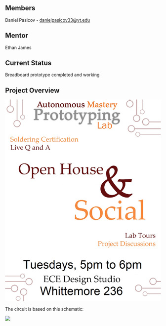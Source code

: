 ## Members
Daniel Pasicov -
danielpasicov33@vt.edu

## Mentor
Ethan James

## Current Status
Breadboard prototype completed and working

## Project Overview
![](hero.png) 

The circuit is based on this schematic:

![](https://www.tdpri.com/attachments/diaz-texas-ranger-jpg.682473/)
